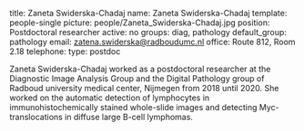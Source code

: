 title: Zaneta Swiderska-Chadaj
name: Zaneta Swiderska-Chadaj
template: people-single
picture: people/Zaneta_Swiderska-Chadaj.jpg
position: Postdoctoral researcher
active: no
groups: diag, pathology
default_group: pathology
email: zatena.swiderska@radboudumc.nl
office: Route 812, Room 2.18
telephone:
type: postdoc

Zaneta Swiderska-Chadaj worked as a postdoctoral researcher at the Diagnostic Image Analysis Group and the Digital Pathology group of Radboud university medical center, Nijmegen from 2018  until 2020. She worked on the automatic detection of lymphocytes in immunohistochemically stained whole-slide images and detecting Myc-translocations in diffuse large B-cell lymphomas.
